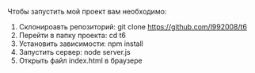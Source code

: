 Чтобы запустить мой проект вам необходимо: 
1. Склонироавть репозиторий: git clone https://github.com/l992008/t6 
2. Перейти в папку проекта: cd t6
3. Установить зависимости: npm install 
4. Запустить сервер: node server.js
5. Открыть файл index.html в браузере